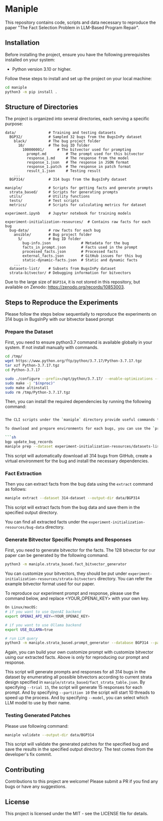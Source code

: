 # Maniple

This repository contains code, scripts and data necessary to reproduce the paper "The Fact Selection Problem in LLM-Based Program Repair".

## Installation

Before installing the project, ensure you have the following prerequisites installed on your system:

- Python version 3.10 or higher.

Follow these steps to install and set up the project on your local machine:

```sh
cd maniple
python3 -m pip install .
```

## Structure of Directories

The project is organized into several directories, each serving a specific purpose:

```plaintext
data/               # Training and testing datasets
  BGP32/            # Sampled 32 bugs from the BugsInPy dataset
    black/          # The bug project folder
      10/           # The bug ID folder
        100000001/      # The bitvector used for prompting
          prompt.md         # The prompt used for this bitvector
          response_1.md     # The response from the model
          response_1.json   # The response in JSON format
          response_1.patch  # The response in patch format
          result_1.json     # Testing result
    ...
  BGP314/           # 314 bugs from the BugsInPy dataset

maniple/            # Scripts for getting facts and generate prompts
  strata_based/     # Scripts for generating prompts
  utils/            # Utility functions
  tests/            # Test scripts
  metrics/          # Scripts for calculating metrics for dataset

experiment.ipynb    # Jupyter notebook for training models

experiment-initialization-resources/  # Contains raw facts for each bug
  bug-data/         # row facts for each bug
    ansible/        # Bug project folder
      5/            # Bug ID folder
        bug-info.json              # Metadata for the bug
        facts_in_prompt.json       # Facts used in the prompt
        processed_facts.json       # Processed facts
        external_facts.json        # GitHub issues for this bug
        static-dynamic-facts.json  # Static and dynamic facts
    ...
  datasets-list/    # Subsets from BugsInPy dataset
  strata-bitvector/ # Debugging information for bitvectors
```

Due to the large size of `BGP314`, it is not stored in this repository, but available on Zenodo: https://zenodo.org/records/10853003.

## Steps to Reproduce the Experiments

Please follow the steps below sequentially to reproduce the experiments on 314 bugs in BugsInPy with our bitvector based prompt

### Prepare the Dataset

First, you need to ensure python3.7 command is available globally in your system. If not install manually with commands.

```sh
cd /tmp/
wget https://www.python.org/ftp/python/3.7.17/Python-3.7.17.tgz
tar xzf Python-3.7.17.tgz
cd Python-3.7.17

sudo ./configure --prefix=/opt/python/3.7.17/ --enable-optimizations --with-lto --with-computed-gotos --with-system-ffi
sudo make -j "$(nproc)"
sudo make altinstall
sudo rm /tmp/Python-3.7.17.tgz
```

Then, you can install the required dependencies by running the following command:

```sh

The CLI scripts under the `maniple` directory provide useful commands to download and prepare environments for each bug.

To download and prepare environments for each bugs, you can use the `prep` command.

```sh
bgp update_bug_records
maniple prep --dataset experiment-initialization-resources/datasets-list/314-dataset.json --envs-dir ~/Documents/maniple-env --bugdata-dir ~/Documents/maniple-bugsdata
```

This script will automatically download all 314 bugs from GitHub, create a virtual environment for the bug and install the necessary dependencies.

### Fact Extraction

Then you can extract facts from the bug data using the `extract` command as follows:

```sh
maniple extract --dataset 314-dataset --output-dir data/BGP314
```

This script will extract facts from the bug data and save them in the specified output directory.

You can find all extracted facts under the `experiment-initialization-resources/bug-data` directory.

### Generate Bitvector Specific Prompts and Responses

First, you need to generate bitvector for the facts. The 128 bitvector for our paper can be generated by the following command.

```sh
python3 -m maniple.strata_based.fact_bitvector_generator
```

You can customize your bitvectors, they should be put under `experiment-initialization-resources/strata-bitvectors` directory. You can refer the example bitvector format used for our paper.

To reproduce our experiment prompt and response, please use the command below, and replace <YOUR_OPENAI_KEY> with your own key.

```sh
On Linux/macOS:
# if you want to use OpenAI backend
export OPENAI_API_KEY=<YOUR_OPENAI_KEY>

# if you want to use Ollama backend
export USE_OLLAMA=true

# run LLM query
python3 -m maniple.strata_based.prompt_generator --database BGP314 --partition 10 --trial 15 --model "gpt-3.5-turbo-0125"
```

Again, you can build your own customize prompt with customize bitvector using our extracted facts. Above is only for reproducing our prompt and response.

This script will generate prompts and responses for all 314 bugs in the dataset by enumerating all possible bitvectors according to current strata design specified in `maniple/strata_based/fact_strata_table.json`. By specifying `--trial 15`, the script will generate 15 responses for each prompt. And by specifying `--partition 10` the script will start 10 threads to speed up the process. And by specifying `--model`, you can select which LLM model to use by their name.

### Testing Generated Patches

Please use following command:

```sh
maniple validate --output-dir data/BGP314
```

This script will validate the generated patches for the specified bug and save the results in the specified output directory. The test comes from the developer's fix commit.

## Contributing

Contributions to this project are welcome! Please submit a PR if you find any bugs or have any suggestions.

## License

This project is licensed under the MIT - see the LICENSE file for details.
